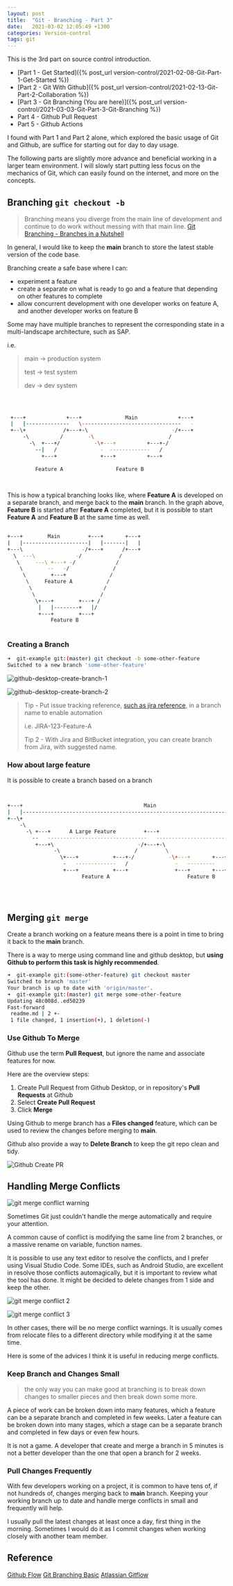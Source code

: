 ```yaml
---
layout: post
title:  "Git - Branching - Part 3"
date:   2021-03-02 12:05:49 +1300
categories: Version-control
tags: git
---
```


This is the 3rd part on source control introduction.

* [Part 1 - Get Started]({% post_url version-control/2021-02-08-Git-Part-1-Get-Started %})
* [Part 2 - Git With Github]({% post_url version-control/2021-02-13-Git-Part-2-Collaboration %})
* [Part 3 - Git Branching (You are here)]({% post_url version-control/2021-03-03-Git-Part-3-Git-Branching %})
* Part 4 - Github Pull Request
* Part 5 - Github Actions

I found with Part 1 and Part 2 alone, which explored the basic usage of Git and Github, are suffice for starting out for day to day usage.

The following parts are slightly more advance and beneficial working in a larger team environment. I will slowly start putting less focus on the mechanics of Git, which can easily found on the internet, and more on the concepts.

## Branching `git checkout -b`

> Branching means you diverge from the main line of development and continue to do work without messing with that main line. [Git Branching - Branches in a Nutshell](https://git-scm.com/book/en/v2/Git-Branching-Branches-in-a-Nutshell)

In general, I would like to keep the **main** branch to store the latest stable version of the code base.

Branching create a safe base where I can:

* experiment a feature
* create a separate on what is ready to go and a feature that depending on other features to complete
* allow concurrent development with one developer works on feature A, and another developer works on feature B

Some may have multiple branches to represent the corresponding state in a multi-landscape architecture, such as SAP.

i.e.
> main -> production system
>
> test -> test system
>
> dev -> dev system

```bash
                                                             
                                                             
                                                             
 +---+             +---+              Main             +---+ 
 |   |--------------   \--------------------------------   - 
 +--\+            /+---+-\                           -/+---+ 
     -\          /        -\                        /        
       -\  +---+/           -\+---+          +---+-/         
         --|   /              -  -------------   /           
           +---+              +---+          +---+           
                                                             
         Feature A                 Feature B                 
                                                             
                                                             
```

This is how a typical branching looks like, where **Feature A** is developed on a separate branch, and merge back to the **main** branch. In the graph above, **Feature B** is started after **Feature A** completed, but it is possible to start **Feature A** and **Feature B** at the same time as well.

```bash
                                                             
+---+        Main         +---+       +---+                  
|   |---------------------|   |-------|   |                  
+---\                   -/+---+      /+---+                  
  \  ---\             -/            /                        
   \     ---\ +---+ -/             /                         
    \        --   -/              /                          
     \        +---+              /                           
      \     Feature A           /                            
       \                       /                             
        \                     /                              
         \+---+        +---+ /                               
          |   |--------+   |/                                
          +---+        +---+                                 
              Feature B                                      
                                                             
```

### Creating a Branch

```bash
➜  git-example git:(master) git checkout -b some-other-feature
Switched to a new branch 'some-other-feature'
```

![github-desktop-create-branch-1](/assets/git/github-desktop-create-branch-1.png)

![github-desktop-create-branch-2](/assets/git/github-desktop-create-branch-2.png)

> Tip - Put issue tracking reference, [such as jira reference](https://support.atlassian.com/jira-cloud-administration/docs/enable-smart-commits/), in a branch name to enable automation
>
> i.e. JIRA-123-Feature-A
>
> Tip 2 - With Jira and BitBucket integration, you can create branch from Jira, with suggested name.

### How about large feature

It is possible to create a branch based on a branch

```bash
                                                                                                   
                                                                                                   
+---+                                       Main                                              +---+
|   |------------------------------------------------------------------------------------------   |
+--\+                                                                                      -/ +---+
    -\                                                                                  --/        
      -\ +---+      A Large Feature         +---+                               +---+ -/           
        --   --------------------------------   ---------------------------------   -/             
         +---+\                           -/+---+-\                          -/ +---+              
               -\                        /         \                      --/                      
                 \+---+           +---+-/           -\+---+       +---+ -/                         
                  -   -------------   /               -   ---------   -/                           
                  +---+           +---+               +---+       +---+                            
                        Feature A                         Feature B                                
                                                                                                   
                                                                                                   
                                                                                                   
```

## Merging `git merge`

Create a branch working on a feature means there is a point in time to bring it back to the **main** branch.

There is a way to merge using command line and github desktop, but **using Github to perform this task is highly recommended**.

```bash
➜  git-example git:(some-other-feature) git checkout master 
Switched to branch 'master'
Your branch is up to date with 'origin/master'.
➜  git-example git:(master) git merge some-other-feature 
Updating 48c008d..ed50239
Fast-forward
 readme.md | 2 +-
 1 file changed, 1 insertion(+), 1 deletion(-)
```

### Use Github To Merge

Github use the term **Pull Request**, but ignore the name and associate features for now.

Here are the overview steps:

1. Create Pull Request from Github Desktop, or in repository's **Pull Requests** at Github
1. Select **Create Pull Request**
1. Click **Merge**

Using Github to merge branch has a **Files changed** feature, which can be used to review the changes before merging to **main**.

Github also provide a way to **Delete Branch** to keep the git repo clean and tidy.

![Github Create PR](/assets/git/github-desktop-create-pr.png)

## Handling Merge Conflicts

![git merge conflict warning](/assets/git/git-merge-conflict-1.png)

Sometimes Git just couldn't handle the merge automatically and require your attention.

A common cause of conflict is modifying the same line from 2 branches, or a massive rename on variable, function names.

It is possible to use any text editor to resolve the conflicts, and I prefer using Visual Studio Code. Some IDEs, such as Android Studio, are excellent in resolve those conflicts automagically, but it is important to review what the tool has done. It might be decided to delete changes from 1 side and keep the other.

![git merge conflict 2](/assets/git/git-merge-conflict-2.png)

![git merge conflict 3](/assets/git/git-merge-conflict-3.png)

In other cases, there will be no merge conflict warnings. It is usually comes from relocate files to a different directory while modifying it at the same time.

Here is some of the advices I think it is useful in reducing merge conflicts.

### Keep Branch and Changes Small

> the only way you can make good at branching is to break down changes to smaller pieces and then break down some more.

A piece of work can be broken down into many features, which a feature can be a separate branch and completed in few weeks. Later a feature can be broken down into many stages, which a stage can be a separate branch and completed in few days or even few hours.

It is not a game. A developer that create and merge a branch in 5 minutes is not a better developer than the one that open a branch for 2 weeks.

### Pull Changes Frequently

With few developers working on a project, it is common to have tens of, if not hundreds of, changes merging back to **main** branch. Keeping your working branch up to date and handle merge conflicts in small and frequently will help.

I usually pull the latest changes at least once a day, first thing in the morning. Sometimes I would do it as I commit changes when working closely with another team member.

## Reference

[Github Flow](https://guides.github.com/introduction/flow/)
[Git Branching Basic](https://git-scm.com/book/en/v2/Git-Branching-Basic-Branching-and-Merging)
[Atlassian Gitflow](https://www.atlassian.com/git/tutorials/comparing-workflows/gitflow-workflow#:~:text=Gitflow%20Workflow%20is%20a%20Git,designed%20around%20the%20project%20release.)
